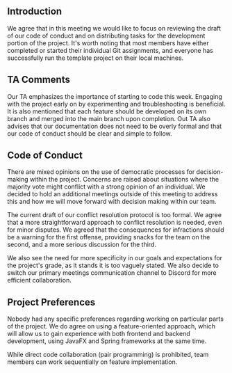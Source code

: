 ## Introduction

We agree that in this meeting we would like to focus on reviewing the draft of our code of conduct and on distributing tasks for the development portion of the project. It's worth noting that most members have either completed or started their individual Git assignments, and everyone has successfully run the template project on their local machines.

## TA Comments

Our TA emphasizes the importance of starting to code this week. Engaging with the project early on by experimenting and troubleshooting is beneficial. It is also mentioned that each feature should be developed on its own branch and merged into the main branch upon completion. Out TA also advises that our documentation does not need to be overly formal and that our code of conduct should be clear and simple to follow.

## Code of Conduct

There are mixed opinions on the use of democratic processes for decision-making within the project. Concerns are raised about situations where the majority vote might conflict with a strong opinion of an individual. We decided to hold an additional meetings outside of this meeting to address this and how we will move forward with decision making within our team.

The current draft of our conflict resolution protocol is too formal. We agree that a more straightforward approach to conflict resolution is needed, even for minor disputes. We agreed that the consequences for infractions should be a warning for the first offense, providing snacks for the team on the second, and a more serious discussion for the third.

We also see the need for more specificity in our goals and expectations for the project's grade, as it stands it is too vaguely stated. We also decide to switch our primary meetings communication channel to Discord for more efficient collaboration.

## Project Preferences

Nobody had any specific preferences regarding working on particular parts of the project. We do agree on using a feature-oriented approach, which will allow us to gain experience with both frontend and backend development, using JavaFX and Spring frameworks at the same time.

While direct code collaboration (pair programming) is prohibited, team members can work sequentially on feature implementation.